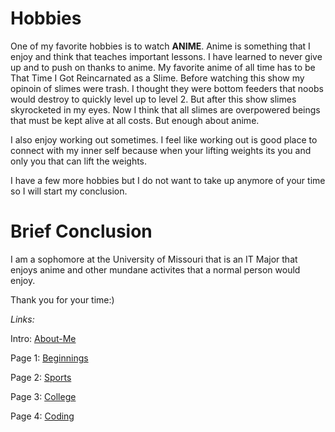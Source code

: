 # Hobbies

One of my favorite hobbies is to watch **ANIME**. Anime is something that I enjoy and think that teaches important lessons. I have learned to never give up and to push on thanks to anime. My favorite anime of all time has to be That Time I Got Reincarnated as a Slime. Before watching this show my opinoin of slimes were trash. I thought they were bottom feeders that noobs would destroy to quickly level up to level 2. But after this show slimes skyrocketed in my eyes. Now I think that all slimes are overpowered beings that must be kept alive at all costs. But enough about anime.

I also enjoy working out sometimes. I feel like working out is good place to connect with my inner self because when your lifting weights its you and only you that can lift the weights. 

I have a few more hobbies but I do not want to take up anymore of your time so I will start my conclusion. 

# Brief Conclusion

I am a sophomore at the University of Missouri that is an IT Major that enjoys anime and other mundane activites that a normal person would enjoy.

Thank you for your time:)


_Links:_

Intro: [About-Me](README.md)

Page 1: [Beginnings](Beginnings.md)

Page 2: [Sports](Sports.md) 

Page 3: [College](College.md)

Page 4: [Coding](Coding.md)



